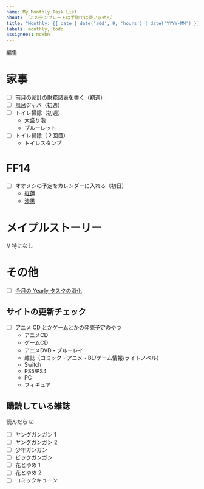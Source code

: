 ```yaml
---
name: My Monthly Task List
about: （このテンプレートは手動では使いません）
title: "Monthly: {{ date | date('add', 9, 'hours') | date('YYYY-MM') }}"
labels: monthly, todo
assignees: ndxbn
---
```

[編集](https://github.com/ndxbn/ndxbn/edit/master/.github/ISSUE_TEMPLATE/zz35-monthly-todo.md)

# 家事

- [ ] [前月の家計の財務諸表を書く（初週）](https://moneyforward.com/)
- [ ] 風呂ジャバ（初週）
- [ ] トイレ掃除（初週）
  - 大盛り泡
  - ブルーレット
- [ ] トイレ掃除（２回目）
  - トイレスタンプ

# FF14

- [ ] オオヌシの予定をカレンダーに入れる（初日）
  - [紅蓮](https://jp.finalfantasyxiv.com/lodestone/character/433058/blog/4067712/)
  - [漆黒](https://jp.finalfantasyxiv.com/lodestone/character/433058/blog/4747021/)

# メイプルストーリー

// 特になし

# その他

- [ ] [今月の Yearly タスクの消化](https://github.com/ndxbn/ndxbn/issues/937)

## サイトの更新チェック

- [ ] [アニメ CD とかゲームとかの発売予定のやつ](https://calendar.gameiroiro.com/text-index.php)
  - アニメCD
  - ゲームCD
  - アニメDVD・ブルーレイ
  - 雑誌（コミック・アニメ・BL/ゲーム情報/ライトノベル）
  - Switch
  - PS5/PS4
  - PC
  - フィギュア

## 購読している雑誌

読んだら ☑

- [ ] ヤングガンガン 1
- [ ] ヤングガンガン 2
- [ ] 少年ガンガン
- [ ] ビックガンガン
- [ ] 花とゆめ 1
- [ ] 花とゆめ 2
- [ ] コミックキューン

